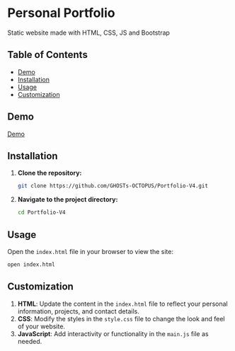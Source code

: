 # Personal Portfolio

Static website made with HTML, CSS, JS and Bootstrap

## Table of Contents

- [Demo](#demo)
- [Installation](#installation)
- [Usage](#usage)
- [Customization](#customization)

## Demo
[Demo](ghosts-octopus.github.io/Portfolio-V4/)


## Installation

1. **Clone the repository:**
   ```bash
   git clone https://github.com/GHOSTs-OCTOPUS/Portfolio-V4.git
   ```
2. **Navigate to the project directory:**
   ```bash
   cd Portfolio-V4
   ```

## Usage
Open the `index.html` file in your browser to view the site:
   ```bash
   open index.html
   ```

## Customization

1. **HTML**: Update the content in the `index.html` file to reflect your personal information, projects, and contact details.
2. **CSS**: Modify the styles in the `style.css` file to change the look and feel of your website.
3. **JavaScript**: Add interactivity or functionality in the `main.js` file as needed.
